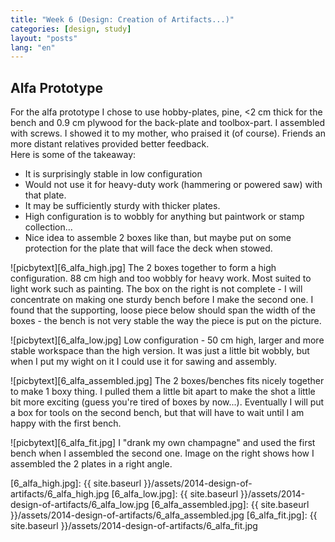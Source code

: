 ```yaml
---
title: "Week 6 (Design: Creation of Artifacts...)"
categories: [design, study]
layout: "posts"
lang: "en"
---
```


## Alfa Prototype

For the alfa prototype I chose to use hobby-plates, pine, <2 cm thick for the bench and 0.9 cm plywood for the back-plate and toolbox-part. I assembled with screws. I showed it to my mother, who praised it (of course). Friends an more distant relatives provided better feedback.  
Here is some of the takeaway:
*   It is surprisingly stable in low configuration
*   Would not use it for heavy-duty work (hammering or powered saw) with that plate.
*   It may be sufficiently sturdy with thicker plates.
*   High configuration is to wobbly for anything but paintwork or stamp collection...
*   Nice idea to assemble 2 boxes like than, but maybe put on some protection for the plate that will face the deck when stowed. 



![picbytext][6_alfa_high.jpg]
The 2 boxes together to form a high configuration. 88 cm high and too wobbly for heavy work. Most suited to light work such as painting.
The box on the right is not complete - I will concentrate on making one sturdy bench before I make the second one.
I found that the supporting, loose piece below should span the width of the boxes - the bench is not very stable the way the piece is put on the picture.
<br style="clear:both" />


![picbytext][6_alfa_low.jpg]
Low configuration - 50 cm high, larger and more stable workspace than the high version. It was just a little bit wobbly, but when I put my wight on it I could use it for sawing and assembly.
<br style="clear:both" />


![picbytext][6_alfa_assembled.jpg]
The 2 boxes/benches fits nicely together to make 1 boxy thing. I pulled them a little bit apart to make the shot a little bit more exciting (guess you're tired of boxes by now...).
Eventually I will put a box for tools on the second bench, but that will have to wait until I am happy with the first bench.
<br style="clear:both" />

![picbytext][6_alfa_fit.jpg]
I "drank my own champagne" and used the first bench when I assembled the second one. Image on the right shows how I assembled the 2 plates in a right angle.
<br style="clear:both" />


  [6_alfa_high.jpg]: {{ site.baseurl }}/assets/2014-design-of-artifacts/6_alfa_high.jpg
  [6_alfa_low.jpg]: {{ site.baseurl }}/assets/2014-design-of-artifacts/6_alfa_low.jpg
  [6_alfa_assembled.jpg]: {{ site.baseurl }}/assets/2014-design-of-artifacts/6_alfa_assembled.jpg
  [6_alfa_fit.jpg]: {{ site.baseurl }}/assets/2014-design-of-artifacts/6_alfa_fit.jpg

